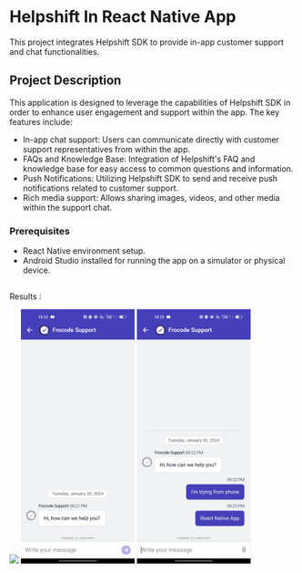 # Helpshift In React Native App

This project integrates Helpshift SDK to provide in-app customer support and chat functionalities.

## Project Description

This application is designed to leverage the capabilities of Helpshift SDK in order to enhance user engagement and support within the app. The key features include:

- In-app chat support: Users can communicate directly with customer support representatives from within the app.
- FAQs and Knowledge Base: Integration of Helpshift's FAQ and knowledge base for easy access to common questions and information.
- Push Notifications: Utilizing Helpshift SDK to send and receive push notifications related to customer support.
- Rich media support: Allows sharing images, videos, and other media within the support chat.

### Prerequisites

- React Native environment setup.
- Android Studio installed for running the app on a simulator or physical device.

##
Results :

<img src="./Capture%20d'écran%202024-01-29%20224108.png" width="200"/>
<img src="./Screenshot_2024-01-30-18-22-04-06_167956d2fbc9d347b7d6fe3dc56930fa.jpg" width="200"/>
<img src="./Screenshot_2024-01-30-18-23-07-72_167956d2fbc9d347b7d6fe3dc56930fa.jpg" width="200"/>
